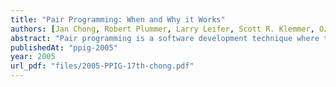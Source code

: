 ```yaml
---
title: "Pair Programming: When and Why it Works"
authors: [Jan Chong, Robert Plummer, Larry Leifer, Scott R. Klemmer, Ozgur Eris, and George Toye]
abstract: "Pair programming is a software development technique where two programmers work together at a single PC. Over the past few years, pair programming has emerged as a promising method for creating higher-quality software in a time-efficient manner. It is a central aspect of many agile software development methods. While prior research has demonstrated the effectiveness of pair programming, there is still limited understanding as to when and why it is effective. Our research into the underlying reasons for success – and limitations of – pair programming employs a twophase method. In the first phase, we are conducting ethnographic studies of software development teams in industry that currently employ pair programming. We will use the results of this phase of the research to drive the second phase of the research: a laboratory study of pair programming with professional developers as participants."
publishedAt: "ppig-2005"
year: 2005
url_pdf: "files/2005-PPIG-17th-chong.pdf"
---
```

